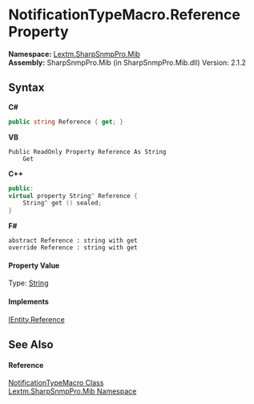 # NotificationTypeMacro.Reference Property 
 

**Namespace:**&nbsp;<a href="N_Lextm_SharpSnmpPro_Mib">Lextm.SharpSnmpPro.Mib</a><br />**Assembly:**&nbsp;SharpSnmpPro.Mib (in SharpSnmpPro.Mib.dll) Version: 2.1.2

## Syntax

**C#**<br />
``` C#
public string Reference { get; }
```

**VB**<br />
``` VB
Public ReadOnly Property Reference As String
	Get
```

**C++**<br />
``` C++
public:
virtual property String^ Reference {
	String^ get () sealed;
}
```

**F#**<br />
``` F#
abstract Reference : string with get
override Reference : string with get
```


#### Property Value
Type: <a href="https://docs.microsoft.com/dotnet/api/system.string" target="_blank" rel="noopener noreferrer">String</a>

#### Implements
<a href="P_Lextm_SharpSnmpPro_Mib_IEntity_Reference">IEntity.Reference</a><br />

## See Also


#### Reference
<a href="T_Lextm_SharpSnmpPro_Mib_NotificationTypeMacro">NotificationTypeMacro Class</a><br /><a href="N_Lextm_SharpSnmpPro_Mib">Lextm.SharpSnmpPro.Mib Namespace</a><br />